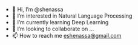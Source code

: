 - 👋 Hi, I’m @shenassa
- 👀 I’m interested in Natural Language Processing
- 🌱 I’m currently learning Deep Learning
- 💞️ I’m looking to collaborate on ...
- 📫 How to reach me eshenassa@gmail.com

<!---
shenassa/shenassa is a ✨ special ✨ repository because its `README.md` (this file) appears on your GitHub profile.
You can click the Preview link to take a look at your changes.
--->
